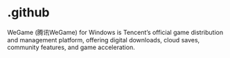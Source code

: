 # .github
WeGame (腾讯WeGame) for Windows is Tencent’s official game distribution and management platform, offering digital downloads, cloud saves, community features, and game acceleration.
